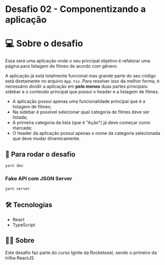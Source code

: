 # Desafio 02 - Componentizando a aplicação

# 💻 Sobre o desafio

Essa será uma aplicação onde o seu principal objetivo é refatorar uma página para listagem de filmes de acordo com gênero. 

A aplicação já está totalmente funcional mas grande parte do seu código está diretamente no arquivo `App.tsx`. Para resolver isso da melhor forma, é necessário dividir a aplicação em **pelo menos** duas partes principais: sidebar e o conteúdo principal que possui o header e a listagem de filmes.

- A aplicação possui apenas uma funcionalidade principal que é a listagem de filmes;
- Na sidebar é possível selecionar qual categoria de filmes deve ser listada;
- A primeira categoria da lista (que é "Ação") já deve começar como marcada;
- O header da aplicação possui apenas o nome da categoria selecionada que deve mudar dinamicamente.

## 🎲 Para rodar o desafio

```bash
yarn dev
```

### Fake API com JSON Server
```bash
yarn server
```

## 🛠 Tecnologias
- React
- TypeScript

## 👨‍💻 Sobre
Este desafio faz parte do curso Ignite da Rocketseat, sendo o primeiro da trilha ReactJS
